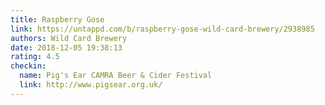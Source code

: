```yaml
---
title: Raspberry Gose
link: https://untappd.com/b/raspberry-gose-wild-card-brewery/2938985
authors: Wild Card Brewery
date: 2018-12-05 19:38:13
rating: 4.5
checkin:
  name: Pig's Ear CAMRA Beer & Cider Festival
  link: http://www.pigsear.org.uk/
---
```

